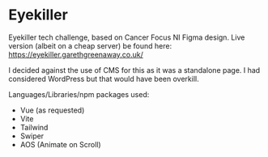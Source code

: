 # Eyekiller
Eyekiller tech challenge, based on Cancer Focus NI Figma design.
Live version (albeit on a cheap server) be found here: https://eyekiller.garethgreenaway.co.uk/

I decided against the use of CMS for this as it was a standalone page. I had considered WordPress but that would have been overkill.

Languages/Libraries/npm packages used:
- Vue (as requested)
- Vite
- Tailwind
- Swiper
- AOS (Animate on Scroll)
